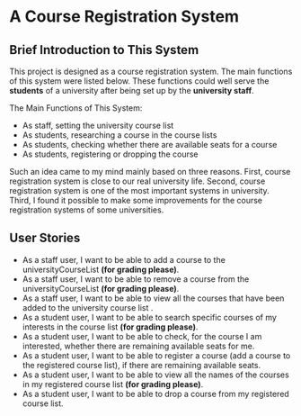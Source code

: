 # A Course Registration System

## Brief Introduction to This System


This project is designed as a course registration system. The main functions of this system were listed below. These 
functions could well serve the **students** of a university after being set up by the **university staff**.

The Main Functions of This System:
- As staff, setting the university course list
- As students, researching a course in the course lists
- As students, checking whether there are available seats for a course
- As students, registering or dropping the course 

<p>Such an idea came to my mind mainly based on three reasons. First, course registration system is close to our 
real university life. Second, course registration system is one of the most important systems in university. 
Third, I found it possible to make some improvements for the course registration systems of some universities.</p>

## User Stories
- As a staff user, I want to be able to add a course to the universityCourseList **(for grading please)**.
- As a staff user, I want to be able to remove a course from the universityCourseList **(for grading please)**.
- As a staff user, I want to be able to view all the courses that have been added to the 
university course list .
- As a student user, I want to be able to search specific courses of my interests 
in the course list **(for grading please)**.
- As a student user, I want to be able to check, for the course I am interested, whether there are remaining available 
seats for me.
- As a student user, I want to be able to register a course (add a course to the registered course list), if there are
remaining available seats. 
- As a student user, I want to be able to view all the names of the courses in my 
registered course list **(for grading please)**.
- As a student user, I want to be able to drop a course from my registered course list.